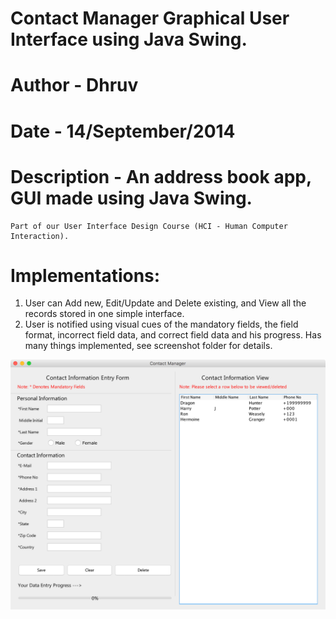 # Contact Manager Graphical User Interface using Java Swing.
# Author - Dhruv
# Date - 14/September/2014

# Description - An address book app, GUI made using Java Swing.
    Part of our User Interface Design Course (HCI - Human Computer Interaction).

# Implementations:
1. User can Add new, Edit/Update and Delete existing, and View all the records stored in one simple interface.
2. User is notified using visual cues of the mandatory fields, the field format, incorrect field data, and correct field data and his progress.
Has many things implemented, see screenshot folder for details.



![alt Contact Manager pic](https://github.com/aroradhruv03/ContactManager-GUI_using_Swing/blob/master/screenshots/1.MainScreen.png)

